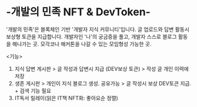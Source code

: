 # -개발의 민족 NFT & DevToken-
'개발의 민족'은 블록체인 기반 '개발자 지식 커뮤니티'입니다.  글 업로드와 답변 활동시 보상형 토큰을 지급합니다.
개발자인 '나'의 궁금증을 풀고, 개발자 스스로 블로그 활동을 해나가는 곳.
모각코나 해커톤을 나갈 수 있는 모임형성 가능한 곳. 

<기능>
1. 지식 답변 게시판 > 글 작성과 답변시 지급 (DEV보상 토큰) > 작성 글 개인 이력에 저장
2. 생존 게시판 > 개인이 지식 블로그 생성. 공유가능 > 글 작성시 보상 DEV토큰 지급. + 검색 기능 필요
3. IT독서 릴레이(읽은 IT책 NFT화: 좋아요순 정렬)
